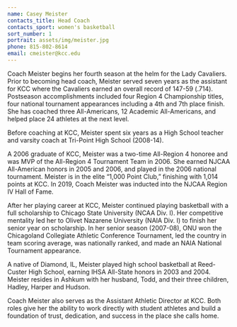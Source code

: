 ```yaml
---
name: Casey Meister
contacts_title: Head Coach
contacts_sport: women's basketball
sort_number: 1
portrait: assets/img/meister.jpg
phone: 815‑802‑8614
email: cmeister@kcc.edu
---
```

Coach Meister begins her fourth season at the helm for the Lady Cavaliers. Prior to becoming head coach, Meister served seven years as the assistant for KCC where the Cavaliers earned an overall record of 147-59 (.714). Postseason accomplishments included four Region 4 Championship titles, four national tournament appearances including a 4th and 7th place finish. She has coached three All-Americans, 12 Academic All-Americans, and helped place 24 athletes at the next level.

Before coaching at KCC, Meister spent six years as a High School teacher and varsity coach at Tri-Point High School (2008-14).

A 2006 graduate of KCC, Meister was a two-time All-Region 4 honoree and was MVP of the All-Region 4 Tournament Team in 2006. She earned NJCAA All-American honors in 2005 and 2006, and played in the 2006 national tournament. Meister is in the elite “1,000 Point Club,” finishing with 1,014 points at KCC. In 2019, Coach Meister was inducted into the NJCAA Region IV Hall of Fame.

After her playing career at KCC, Meister continued playing basketball with a full scholarship to Chicago State University (NCAA Div. I). Her competitive mentality led her to Olivet Nazarene University (NAIA Div. I) to finish her senior year on scholarship. In her senior season (2007-08), ONU won the Chicagoland Collegiate Athletic Conference Tournament, led the country in team scoring average, was nationally ranked, and made an NAIA National Tournament appearance.

A native of Diamond, IL, Meister played high school basketball at Reed-Custer High School, earning IHSA All-State honors in 2003 and 2004. Meister resides in Ashkum with her husband, Todd, and their three children, Hadley, Harper and Hudson.

Coach Meister also serves as the Assistant Athletic Director at KCC. Both roles give her the ability to work directly with student athletes and build a foundation of trust, dedication, and success in the place she calls home.
